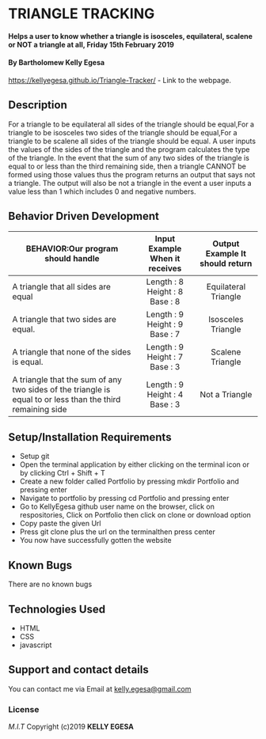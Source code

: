 # TRIANGLE TRACKING
#### Helps a user to know whether a triangle is isosceles, equilateral, scalene or NOT a triangle at all, Friday 15th February 2019
#### By **Bartholomew Kelly Egesa**
https://kellyegesa.github.io/Triangle-Tracker/ - Link to the webpage.
## Description
For a triangle to be equilateral all sides of the triangle should be equal,For a triangle to be isosceles two sides of the triangle should be equal,For a triangle to be scalene all sides of the triangle should be equal. A user inputs the values of the sides of the triangle and the program calculates the type of the triangle. In the event that the sum of any two sides of the triangle is equal to or less than the third remaining side, then a triangle CANNOT be formed using those values thus the program returns an output that says not a triangle. The output will also be not a triangle in the event a user inputs a value less than 1 which includes 0 and negative numbers.
## Behavior Driven Development

| BEHAVIOR:Our program should handle| Input Example When it receives|Output Example It should return|
| --- | :---: | :---: |
| A triangle that all sides are equal| Length : 8 Height : 8 Base : 8|Equilateral Triangle|
|A triangle that two sides are equal.| Length : 9 Height : 9 Base : 7    |Isosceles Triangle  |
|A triangle that none of the sides is equal.| Length : 9 Height : 7 Base : 3|Scalene Triangle    |
|A triangle that the sum of any two sides of the triangle is equal to or less than the third remaining side| Length : 9 Height : 4 Base : 3 |Not a Triangle|
## Setup/Installation Requirements
* Setup git
* Open the terminal application by either clicking on the terminal icon   or by clicking Ctrl + Shift + T
* Create a new folder called Portfolio by pressing mkdir Portfolio and pressing enter
* Navigate to portfolio by pressing cd Portfolio and pressing enter
* Go to KellyEgesa github user name on the browser, click on respositories, Click on Portfolio then click on clone or download option
* Copy paste the given Url
* Press git clone plus the url on the terminalthen press center
* You now have successfully gotten the website
## Known Bugs
There are no known bugs
## Technologies Used
* HTML
* CSS
* javascript
## Support and contact details
You can contact me via Email at kelly.egesa@gmail.com
### License
*M.I.T*
Copyright (c)2019 **KELLY EGESA**
